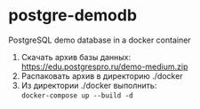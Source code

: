 # postgre-demodb
PostgreSQL demo database in a docker container

1. Скачать архив базы данных: <br>
   https://edu.postgrespro.ru/demo-medium.zip
2. Распаковать архив в директорию ./docker
3. Из директории ./docker выполнить: <br>
```docker-compose up --build -d```
